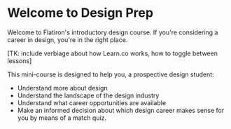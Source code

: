 # Welcome to Design Prep #
Welcome to Flatiron's introductory design course. If you're considering a career in design, you're in the right place.

[TK: include verbiage about how Learn.co works, how to toggle between lessons]

This mini-course is designed to help you, a prospective design student:
* Understand more about design
* Understand the landscape of the design industry
* Understand what career opportunities are available
* Make an informed decision about which design career makes sense for you by means of a match quiz.
